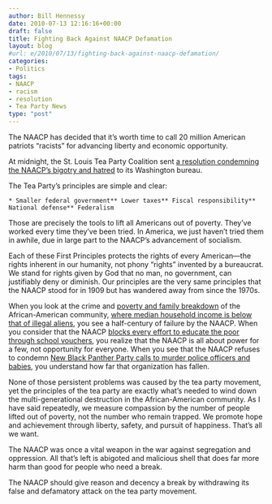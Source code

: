 ```yaml
---
author: Bill Hennessy
date: 2010-07-13 12:16:16+00:00
draft: false
title: Fighting Back Against NAACP Defamation
layout: blog
#url: e/2010/07/13/fighting-back-against-naacp-defamation/
categories:
- Politics
tags:
- NAACP
- racism
- resolution
- Tea Party News
type: "post"
---
```


The NAACP has decided that it’s worth time to call 20 million American patriots “racists” for advancing liberty and economic opportunity.

 

At midnight, the St. Louis Tea Party Coalition sent [a resolution condemning the NAACP’s bigotry and hatred](https://stlouisteaparty.com/2010/07/13/st-louis-tea-party-condemns-naacp-slur/) to its Washington bureau. 

 

The Tea Party’s principles are simple and clear:

 

    * Smaller federal government** Lower taxes** Fiscal responsibility** National defense** Federalism   

Those are precisely the tools to lift all Americans out of poverty. They’ve worked every time they’ve been tried. In America, we just haven’t tried them in awhile, due in large part to the NAACP’s advancement of socialism. 

 

Each of these First Principles protects the rights of every American—the rights inherent in our humanity, not phony “rights” invented by a bureaucrat. We stand for rights given by God that no man, no government, can justifiably deny or diminish. Our principles are the very same principles that the NAACP stood for in 1909 but has wandered away from since the 1970s. 

 

When you look at the crime and [poverty and family breakdown](https://uspoverty.change.org/blog/view/for_black_america_2010_looks_a_lot_like_the_1970s) of the African-American community, [where median household income is below that of illegal aliens](https://www.theroot.com/views/how-illegal-immigration-hurts-black-america), you see a half-century of failure by the NAACP. When you consider that the NAACP [blocks every effort to educate the poor through school vouchers](https://www.naacp.org/programs/education/voucher/index.htm), you realize that the NAACP is all about power for a few, not opportunity for everyone. When you see that the NAACP refuses to condemn [New Black Panther Party calls to murder police officers and babies](https://gatewaypundit.firstthings.com/2010/07/new-black-panther-leader-shabazz-when-it-comes-to-killing-crackers-i-wouldnt-focus-on-the-babies-id-focus-on-the-police/), you understand how far that organization has fallen. 

 

None of those persistent problems was caused by the tea party movement, yet the principles of the tea party are exactly what’s needed to wind down the multi-generational destruction in the African-American community. As I have said repeatedly, we measure compassion by the number of people lifted out of poverty, not the number who remain trapped. We promote hope and achievement through liberty, safety, and pursuit of happiness. That’s all we want.

 

The NAACP was once a vital weapon in the war against segregation and oppression. All that’s left is abigoted and malicious shell that does far more harm than good for people who need a break.

 

The NAACP should give reason and decency a break by withdrawing its false and defamatory attack on the tea party movement. 
